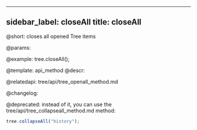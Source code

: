 
---
sidebar_label: closeAll
title: closeAll
---          

@short: closes all opened Tree items


@params:




@example:
tree.closeAll();


@template: api_method
@descr:



@relatedapi:
tree/api/tree_openall_method.md


@changelog:

@deprecated: instead of it, you can use the tree/api/tree_collapseall_method.md method:
~~~js
tree.collapseAll("history");
~~~


